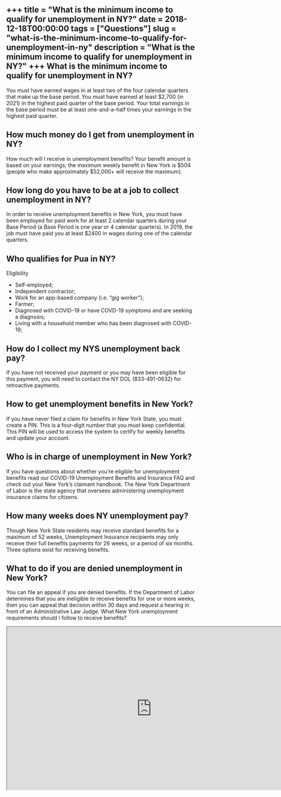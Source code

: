 +++
title = "What is the minimum income to qualify for unemployment in NY?"
date = 2018-12-18T00:00:00
tags = ["Questions"]
slug = "what-is-the-minimum-income-to-qualify-for-unemployment-in-ny"
description = "What is the minimum income to qualify for unemployment in NY?"
+++
What is the minimum income to qualify for unemployment in NY?
-------------------------------------------------------------

You must have earned wages in at least two of the four calendar quarters that make up the base period. You must have earned at least $2,700 (in 2021) in the highest paid quarter of the base period. Your total earnings in the base period must be at least one-and-a-half times your earnings in the highest paid quarter.

How much money do I get from unemployment in NY?
------------------------------------------------

How much will I receive in unemployment benefits? Your benefit amount is based on your earnings; the maximum weekly benefit in New York is $504 (people who make approximately $52,000+ will receive the maximum).

How long do you have to be at a job to collect unemployment in NY?
------------------------------------------------------------------

In order to receive unemployment benefits in New York, you must have been employed for paid work for at least 2 calendar quarters during your Base Period (a Base Period is one year or 4 calendar quarters). In 2019, the job must have paid you at least $2400 in wages during one of the calendar quarters.

Who qualifies for Pua in NY?
----------------------------

Eligibility

- Self-employed;
- Independent contractor;
- Work for an app-based company (i.e. “gig worker”);
- Farmer;
- Diagnosed with COVID-19 or have COVD-19 symptoms and are seeking a diagnosis;
- Living with a household member who has been diagnosed with COVID-19;

How do I collect my NYS unemployment back pay?
----------------------------------------------

If you have not received your payment or you may have been eligible for this payment, you will need to contact the NY DOL (833-491-0632) for retroactive payments.

How to get unemployment benefits in New York?
---------------------------------------------

If you have never filed a claim for benefits in New York State, you must create a PIN. This is a four-digit number that you must keep confidential. This PIN will be used to access the system to certify for weekly benefits and update your account.

Who is in charge of unemployment in New York?
---------------------------------------------

If you have questions about whether you’re eligible for unemployment benefits read our COVID-19 Unemployment Benefits and Insurance FAQ and check out your New York’s claimant handbook. The New York Department of Labor is the state agency that oversees administering unemployment insurance claims for citizens.

How many weeks does NY unemployment pay?
----------------------------------------

Though New York State residents may receive standard benefits for a maximum of 52 weeks, Unemployment Insurance recipients may only receive their full benefits payments for 26 weeks, or a period of six months. Three options exist for receiving benefits.

What to do if you are denied unemployment in New York?
------------------------------------------------------

You can file an appeal if you are denied benefits. If the Department of Labor determines that you are ineligible to receive benefits for one or more weeks, then you can appeal that decision within 30 days and request a hearing in front of an Administrative Law Judge. What New York unemployment requirements should I follow to receive benefits?

<iframe allow="accelerometer; autoplay; clipboard-write; encrypted-media; gyroscope; picture-in-picture" allowfullscreen="" class="__youtube_prefs__  epyt-is-override  no-lazyload" data-no-lazy="1" data-origheight="433" data-origwidth="770" data-skipgform_ajax_framebjll="" height="433" id="_ytid_78989" loading="lazy" src="https://www.youtube.com/embed/uf2WlCI9E-o?enablejsapi=1&autoplay=0&cc_load_policy=0&cc_lang_pref=&iv_load_policy=1&loop=0&modestbranding=0&rel=1&fs=1&playsinline=0&autohide=2&theme=dark&color=red&controls=1&" title="YouTube player" width="770"></iframe>